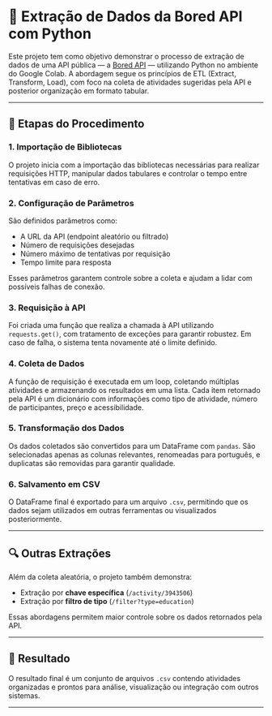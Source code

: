 # 📡 Extração de Dados da Bored API com Python

Este projeto tem como objetivo demonstrar o processo de extração de dados de uma API pública — a [Bored API](https://bored-api.appbrewery.com/) — utilizando Python no ambiente do Google Colab. A abordagem segue os princípios de ETL (Extract, Transform, Load), com foco na coleta de atividades sugeridas pela API e posterior organização em formato tabular.

---

## 🧪 Etapas do Procedimento

### 1. Importação de Bibliotecas

O projeto inicia com a importação das bibliotecas necessárias para realizar requisições HTTP, manipular dados tabulares e controlar o tempo entre tentativas em caso de erro.

### 2. Configuração de Parâmetros

São definidos parâmetros como:
- A URL da API (endpoint aleatório ou filtrado)
- Número de requisições desejadas
- Número máximo de tentativas por requisição
- Tempo limite para resposta

Esses parâmetros garantem controle sobre a coleta e ajudam a lidar com possíveis falhas de conexão.

### 3. Requisição à API

Foi criada uma função que realiza a chamada à API utilizando `requests.get()`, com tratamento de exceções para garantir robustez. Em caso de falha, o sistema tenta novamente até o limite definido.

### 4. Coleta de Dados

A função de requisição é executada em um loop, coletando múltiplas atividades e armazenando os resultados em uma lista. Cada item retornado pela API é um dicionário com informações como tipo de atividade, número de participantes, preço e acessibilidade.

### 5. Transformação dos Dados

Os dados coletados são convertidos para um DataFrame com `pandas`. São selecionadas apenas as colunas relevantes, renomeadas para português, e duplicatas são removidas para garantir qualidade.

### 6. Salvamento em CSV

O DataFrame final é exportado para um arquivo `.csv`, permitindo que os dados sejam utilizados em outras ferramentas ou visualizados posteriormente.

---

## 🔍 Outras Extrações

Além da coleta aleatória, o projeto também demonstra:
- Extração por **chave específica** (`/activity/3943506`)
- Extração por **filtro de tipo** (`/filter?type=education`)

Essas abordagens permitem maior controle sobre os dados retornados pela API.

---

## 📁 Resultado

O resultado final é um conjunto de arquivos `.csv` contendo atividades organizadas e prontos para análise, visualização ou integração com outros sistemas.

---


